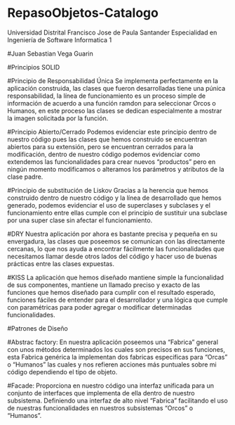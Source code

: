 # RepasoObjetos-Catalogo
Universidad Distrital Francisco Jose de Paula Santander
Especialidad en Ingeniería de Software
Informatica 1

#Juan Sebastian Vega Guarin

#Principios SOLID

#Principio de Responsabilidad Única
Se implementa perfectamente en la aplicación construida, las clases que fueron desarrolladas tiene una púnica responsabilidad, la línea de funcionamiento es un proceso simple de información de acuerdo a una función ramdon para seleccionar Orcos o Humanos, en este proceso las clases se dedican especialmente a mostrar la imagen solicitada por la función.

#Principio Abierto/Cerrado
Podemos evidenciar este principio dentro de nuestro código pues las clases que hemos construido se encuentran abiertos para su extensión, pero se encuentran cerrados para la modificación, dentro de nuestro código podemos evidenciar como extendemos las funcionalidades para crear nuevos “productos” pero en ningún momento modificamos o alteramos los parámetros y atributos de la clase padre.

#Principio de substitución de Liskov
Gracias a la herencia que hemos construido dentro de nuestro código y la línea de desarrollado que hemos generado, podemos evidenciar el uso de superclases y subclases y el funcionamiento entre ellas cumple con el principio de sustituir una subclase por una super clase sin afectar el funcionamiento.

#DRY
Nuestra aplicación por ahora es bastante precisa y pequeña en su envergadura, las clases que poseemos se comunican con las directamente cercanas, lo que nos ayuda a encontrar fácilmente las funcionalidades que necesitamos llamar desde otros lados del código y hacer uso de buenas prácticas entre las clases expuestas.

#KISS
La aplicación que hemos diseñado mantiene simple la funcionalidad de sus componentes, mantiene un llamado preciso y exacto de las funciones que hemos diseñado para cumplir con el resultado esperado, funciones fáciles de entender para el desarrollador y una lógica que cumple con paramétricas para poder agregar o modificar determinadas funcionalidades.


#Patrones de Diseño

#Abstrac factory: 
En nuestra aplicación poseemos una “Fabrica” general con unos métodos determinados los cuales son precisos en sus funciones, esta Fabrica genérica la implementan dos fabricas especificas para “Orcas” o “Humanos” las cuales y nos refieren acciones más puntuales sobre mi código dependiendo el tipo de objeto.

#Facade: 
Proporciona en nuestro código una interfaz unificada para un conjunto de interfaces que implementa de ella dentro de nuestro subsistema. Definiendo una interfaz de alto nivel “Fabrica” facilitando el uso de nuestras funcionalidades en nuestros subsistemas “Orcos” o “Humanos”.

